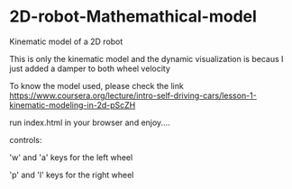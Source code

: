 # 2D-robot-Mathemathical-model
Kinematic model of a 2D robot

This is only the kinematic model and the dynamic visualization is becaus I just added a damper to both wheel velocity

To know the model used, please check the link
https://www.coursera.org/lecture/intro-self-driving-cars/lesson-1-kinematic-modeling-in-2d-pScZH

run index.html in your browser and enjoy....

controls:

'w' and 'a' keys for the left wheel

'p' and 'l' keys for the right wheel
